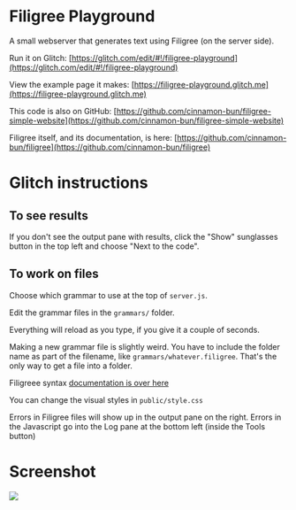 # Filigree Playground

A small webserver that generates text using Filigree (on the server side).

Run it on Glitch:
[https://glitch.com/edit/#!/filigree-playground](https://glitch.com/edit/#!/filigree-playground)

View the example page it makes:
[https://filigree-playground.glitch.me](https://filigree-playground.glitch.me)

This code is also on GitHub:
[https://github.com/cinnamon-bun/filigree-simple-website](https://github.com/cinnamon-bun/filigree-simple-website)

Filigree itself, and its documentation, is here:
[https://github.com/cinnamon-bun/filigree](https://github.com/cinnamon-bun/filigree)

# Glitch instructions

## To see results

If you don't see the output pane with results, click the "Show" sunglasses button in the top left and choose "Next to the code".

## To work on files

Choose which grammar to use at the top of `server.js`.

Edit the grammar files in the `grammars/` folder.

Everything will reload as you type, if you give it a couple of seconds.

Making a new grammar file is slightly weird.
You have to include the folder name as part of the filename, like `grammars/whatever.filigree`.
That's the only way to get a file into a folder.

Filigreee syntax [documentation is over here](https://github.com/cinnamon-bun/filigree)

You can change the visual styles in `public/style.css`

Errors in Filigree files will show up in the output pane on the right.
Errors in the Javascript go into the Log pane at the bottom left (inside the Tools button)

# Screenshot

![](https://cdn.glitch.com/f3eb69a5-63dc-439c-bcd5-8d7344895c87%2Fscreenshot.png?v=1563411802823)
